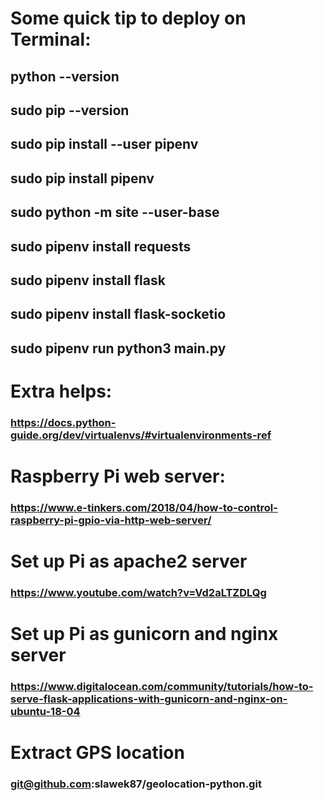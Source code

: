 # Some quick tip to deploy on Terminal:
## python --version
## sudo pip --version
## sudo pip install --user pipenv
## sudo pip install pipenv
## sudo python -m site --user-base
## sudo pipenv install requests
## sudo pipenv install flask
## sudo pipenv install flask-socketio
## sudo pipenv run python3 main.py

# Extra helps:
### https://docs.python-guide.org/dev/virtualenvs/#virtualenvironments-ref

# Raspberry Pi web server:
### https://www.e-tinkers.com/2018/04/how-to-control-raspberry-pi-gpio-via-http-web-server/

# Set up Pi as apache2 server
### https://www.youtube.com/watch?v=Vd2aLTZDLQg

# Set up Pi as gunicorn and nginx server
### https://www.digitalocean.com/community/tutorials/how-to-serve-flask-applications-with-gunicorn-and-nginx-on-ubuntu-18-04

# Extract GPS location
### git@github.com:slawek87/geolocation-python.git
